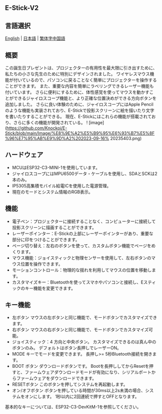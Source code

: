 ## E-Stick-V2   
## 言語選択
[English](https://github.com/Knockoi/E-STICK-V2/edit/main/README.md) | [日本語](https://github.com/Knockoi/E-STICK-V2/blob/main/) | [繁体字中国語](https://github.com/Knockoi/E-STICK-V2/blob/main/ReadmeTC.md)
  
## 概要  
この誕生日プレゼントは、プロジェクターの有用性を最大限に引き出すために、私たちの小さな先生のために特別にデザインされました。 ワイヤレスマウス機能が付いているので、パソコンに戻ることなく簡単にプロジェクターを操作することができます。
また、重要な内容を簡単にラベリングできるレーザー機能も付いています。 さらに便利にするために、体性感覚を使ってマウスを動かすことができるジャイロスコープ機能と、より正確な位置決めができる方向ボタンを追加しました。
さらに良い体験のために、ジャイロスコープにはApple Pencilのような機能も実装されており、E-Stickで投影スクリーンに絵を描いたり文字を書いたりすることができる。 現在、E-Stickにはこれらの機能が搭載されており、さらに多くの機能が開発されている。
  ! [image](https://github.com/Knockoi/E-Stick/blob/main/Image/%E8%9E%A2%E5%B9%95%E6%93%B7%E5%8F%96%E7%95%AB%E9%9D%A2%202023-09-16% 20235403.png)
  
## ハードウェア  
- MCUはESP32-C3-MINI-1を使用しています。
- ジャイロスコープにはMPU6500データ・ケーブルを使用し、SDAとSCKは2本のみ。
- IP5305高集積モバイル給電ICを使用した電源管理。
- 現在のモードとシステム情報のRGB表示。 

## 機能  
- 電子ペン：プロジェクターに接続することなく、コンピューターに接続して投影スクリーンに描画することができます。
- レーザーポインター：E-Stickの上部にレーザーポインターがあり、重要な部分に印をつけることができます。
- ページ切り替え：左右のボタンを使って、カスタムボタン機能でページをめくります。
- マウス機能：ジョイスティックと物理センサーを使用して、左右ボタンのマウス位置を操作できます。
- モーションコントロール：物理的な揺れを利用してマウスの位置を移動します。
- カスタマイズキー：Bluetoothを使ってスマホやパソコンと接続し、Eスティックのキー機能を変更できます。
  
## キー機能  
- 左ボタン マウスの左ボタンと同じ機能で、モードボタンでカスタマイズできます。
- 右ボタン マウスの右ボタンと同じ機能で、モードボタンでカスタマイズ可能。
- ジョイスティック：4 方向と中央ボタン。 カスタマイズできるのは真ん中のボタンのみ。 デフォルトはボタン長押しでレーザーON。
- MODE キーでモードを変更できます。 長押し>= 5秒Bluetooth接続を開きます。
- BOOT ボタン ダウンロードボタンです。 Bootを長押ししてからResetを押すと、ファームウェアダウンロードモードが有効になり、シリアルポートからファームウェアをダウンロードできます。
- RESETボタン このボタンを押してシステムを再起動します。
- オン/オフボタン ボタンを押している時間が30ms以上2s未満の場合、システムをオンにします。 1秒以内に2回連続で押すとOFFとなります。
    
基本的なキーについては、ESP32-C3-DevKitM-1を参照してください。


